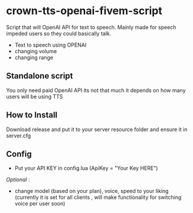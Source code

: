 # crown-tts-openai-fivem-script
Script that will OpenAI API for text to speech. Mainly made for speech impeded users so they could basically talk.
- Text to speech using OPENAI
- changing volume
- changing range
  

## Standalone script
You only need paid OpenAI API its not that much it depends on how many users will be using TTS


## How to Install
Download release and put it to your server resource folder and ensure it in server.cfg


## Config
* Put your API KEY in config.lua (ApiKey = "Your Key HERE") 

*Optional* :
- change model (based on your plan), voice, speed to your liking (currently it is set for all clients , will make functionality for switching voice per user soon)

